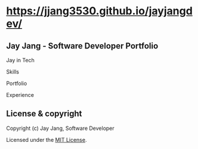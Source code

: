 # https://jjang3530.github.io/jayjangdev/

## Jay Jang - Software Developer Portfolio
Jay in Tech

Skills

Portfolio

Experience

## License & copyright

Copyright (c) Jay Jang, Software Developer

Licensed under the [MIT License](LICENSE).
